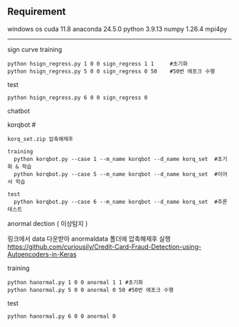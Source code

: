 
Requirement
----------------------------
windows os 
cuda 11.8 
anaconda 24.5.0 
python 3.9.13 
numpy 1.26.4 
mpi4py 

-----------------------------

sign curve 
  training
  
    python hsign_regress.py 1 0 0 sign_regress 1 1     #초기화
    python hsign_regress.py 5 0 0 sign_regress 0 50    #50번 에포크 수행
  test
  
    python hsign_regress.py 6 0 0 sign_regress 0


chatbot

  korqbot #
  
    korq_set.zip 압축해제후
    
    training
      python korqbot.py --case 1 --m_name korqbot --d_name korq_set  #초기화 & 학습
      python korqbot.py --case 5 --m_name korqbot --d_name korq_set  #이어서 학습
      
    test
      python korqbot.py --case 6 --m_name korqbot --d_name korq_set  #추론 테스트


anormal dection ( 이상탐지 )

링크에서 data 다운받아 anormaldata 폴더에 압축해제후 실행 https://github.com/curiousily/Credit-Card-Fraud-Detection-using-Autoencoders-in-Keras

  training
  
    python hanormal.py 1 0 0 anormal 1 1 #초기화
    python hanormal.py 5 0 0 anormal 0 50 #50번 에포크 수행

  test
  
    python hanormal.py 6 0 0 anormal 0 
